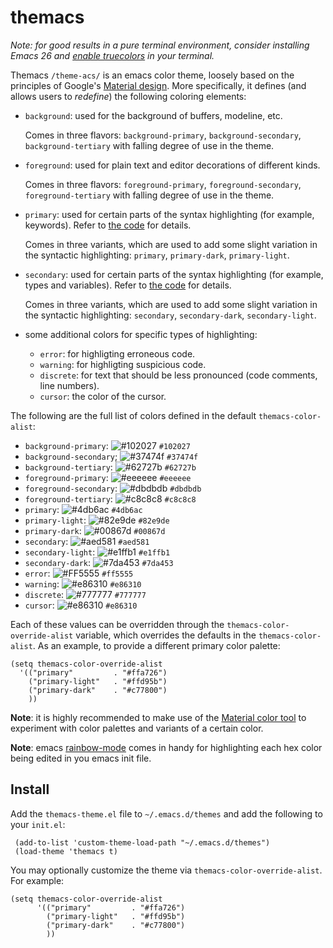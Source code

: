 # themacs

*Note: for good results in a pure terminal environment, consider installing
Emacs 26 and [enable
truecolors](https://github.com/syl20bnr/spacemacs/wiki/Terminal) in your
terminal.*

Themacs `/theme-acs/` is an emacs color theme, loosely based on the principles
of Google's [Material
design](https://material.io/design/color/the-color-system.html#color-theme-creation). More
specifically, it defines (and allows users to _redefine_) the following coloring
elements:

- `background`: used for the background of buffers, modeline, etc.

  Comes in three flavors: `background-primary`, `background-secondary`,
  `background-tertiary` with falling degree of use in the theme.

- `foreground`: used for plain text and editor decorations of different kinds.

  Comes in three flavors: `foreground-primary`, `foreground-secondary`,
  `foreground-tertiary` with falling degree of use in the theme.

- `primary`: used for certain parts of the syntax highlighting (for example,
  keywords). Refer to [the code](themacs-theme.el) for details.

  Comes in three variants, which are used to add some slight variation in the
  syntactic highlighting: `primary`, `primary-dark`, `primary-light`.

- `secondary`: used for certain parts of the syntax highlighting (for example,
  types and variables). Refer to [the code](themacs-theme.el) for details.

  Comes in three variants, which are used to add some slight variation in the
  syntactic highlighting: `secondary`, `secondary-dark`, `secondary-light`.

- some additional colors for specific types of highlighting:

    - `error`: for highligting erroneous code.
    - `warning`: for highligting suspicious code.
    - `discrete`: for text that should be less pronounced (code comments, line
      numbers).
    - `cursor`: the color of the cursor.

The following are the full list of colors defined in the default
`themacs-color-alist`:

 - `background-primary`:
   ![#102027](https://placehold.it/15/102027/000000?text=+) `#102027`
 - `background-secondary`;
   ![#37474f](https://placehold.it/15/37474f/000000?text=+) `#37474f`
 - `background-tertiary`:
   ![#62727b](https://placehold.it/15/62727b/000000?text=+) `#62727b`
 - `foreground-primary`:
   ![#eeeeee](https://placehold.it/15/eeeeee/000000?text=+) `#eeeeee`
 - `foreground-secondary`:
   ![#dbdbdb](https://placehold.it/15/dbdbdb/000000?text=+) `#dbdbdb`
 - `foreground-tertiary`:
   ![#c8c8c8](https://placehold.it/15/c8c8c8/000000?text=+) `#c8c8c8`
 - `primary`:
   ![#4db6ac](https://placehold.it/15/4db6ac/000000?text=+) `#4db6ac`
 - `primary-light`:
   ![#82e9de](https://placehold.it/15/82e9de/000000?text=+) `#82e9de`
 - `primary-dark`:
   ![#00867d](https://placehold.it/15/00867d/000000?text=+) `#00867d`
 - `secondary`:
   ![#aed581](https://placehold.it/15/aed581/000000?text=+) `#aed581`
 - `secondary-light`:
   ![#e1ffb1](https://placehold.it/15/e1ffb1/000000?text=+) `#e1ffb1`
 - `secondary-dark`:
   ![#7da453](https://placehold.it/15/7da453/000000?text=+) `#7da453`
 - `error`:
   ![#FF5555](https://placehold.it/15/FF5555/000000?text=+) `#ff5555`
 - `warning`:
   ![#e86310](https://placehold.it/15/e86310/000000?text=+) `#e86310`
 - `discrete`:
   ![#777777](https://placehold.it/15/777777/000000?text=+) `#777777`
 - `cursor`:
   ![#e86310](https://placehold.it/15/e86310/000000?text=+) `#e86310`

Each of these values can be overridden through the
`themacs-color-override-alist` variable, which overrides the defaults in the
`themacs-color-alist`. As an example, to provide a different primary color
palette:

    (setq themacs-color-override-alist
      '(("primary"         . "#ffa726")
        ("primary-light"   . "#ffd95b")
        ("primary-dark"    . "#c77800")
        ))

**Note**: it is highly recommended to make use of the [Material color
tool](https://material.io/tools/color) to experiment with color palettes and
variants of a certain color.

**Note**: emacs [rainbow-mode](https://elpa.gnu.org/packages/rainbow-mode.html)
comes in handy for highlighting each hex color being edited in you emacs init
file.


## Install

Add the `themacs-theme.el` file to `~/.emacs.d/themes` and add the following to
your `init.el`:

     (add-to-list 'custom-theme-load-path "~/.emacs.d/themes")
     (load-theme 'themacs t)

You may optionally customize the theme via `themacs-color-override-alist`. For
example:

    (setq themacs-color-override-alist
          '(("primary"         . "#ffa726")
            ("primary-light"   . "#ffd95b")
            ("primary-dark"    . "#c77800")
            ))
